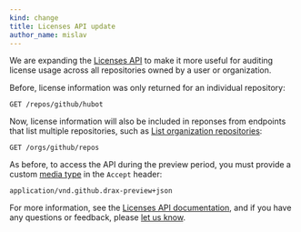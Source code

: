 ```yaml
---
kind: change
title: Licenses API update
author_name: mislav
---
```


We are expanding the [Licenses API](/v3/licenses) to make it more useful for auditing license usage across all repositories owned by a user or organization.

Before, license information was only returned for an individual repository:

    GET /repos/github/hubot

Now, license information will also be included in reponses from endpoints that list multiple repositories, such as [List organization repositories](/v3/repos/#list-organization-repositories):

    GET /orgs/github/repos

As before, to access the API during the preview period, you must provide a custom [media type](/v3/media) in the `Accept` header:

    application/vnd.github.drax-preview+json

For more information, see the [Licenses API documentation](/v3/licenses/), and if you have any questions or feedback, please [let us know](https://github.com/contact?form%5Bsubject%5D=Licenses+API).
